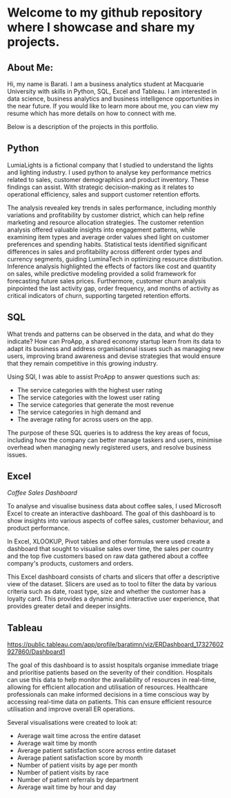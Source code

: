 # Welcome to my github repository where I showcase and share my projects.

## About Me:
Hi, my name is Barati. I am a business analytics student at Macquarie University with skills in Python, SQL, Excel and Tableau. I am interested in data science, business analytics and business intelligence opportunities in the near future. If you would like to learn more about me, you can view my resume which has more details on how to connect with me.

Below is a description of the projects in this portfolio.

## Python
LumiaLights is a fictional company that I studied to understand the lights and lighting industry.  I used python to analyse key performance metrics related to sales, customer demographics and product inventory. These findings can assist. With strategic decision-making as it relates to operational efficiency, sales and support customer retention efforts.

The analysis revealed key trends in sales performance, including monthly variations and profitability by customer district, which can help refine marketing and resource allocation strategies. The customer retention analysis offered valuable insights into engagement patterns, while examining item types and average order values shed light on customer preferences and spending habits. Statistical tests identified significant differences in sales and profitability across different order types and currency segments, guiding LuminaTech in optimizing resource distribution. Inference analysis highlighted the effects of factors like cost and quantity on sales, while predictive modeling provided a solid framework for forecasting future sales prices. Furthermore, customer churn analysis pinpointed the last activity gap, order frequency, and months of activity as critical indicators of churn, supporting targeted retention efforts.

## SQL
What trends and patterns can be observed in the data, and what do they indicate? How can ProApp, a shared economy startup learn from its data to adapt its business and address organisational issues such as managing new users, improving brand awareness  and devise strategies that would ensure that they remain competitive in this growing industry.

Using SQl, I was able to assist ProApp to answer questions such as:
* The service categories with the highest user rating
* The service categories with the lowest user rating
* The service categories that generate the most revenue
* The service categories in high demand and 
* The average rating for across users on the app.
	
The purpose of these SQL queries is to address the key areas of focus, including how the company can better manage taskers and users, minimise overhead when managing newly registered users, and resolve business issues.

## Excel
*Coffee Sales Dashboard* 

To analyse and visualise business data about coffee sales, I used Microsoft Excel to create an interactive dashboard. The goal of this dashboard is to show insights into various aspects of coffee sales, customer behaviour, and product performance. 

In Excel, XLOOKUP, Pivot tables and other formulas were used create a dashboard that sought to visualise sales over time, the sales per country and the top five customers based on raw data gathered about a coffee company's products, customers and orders.

This Excel dashboard consists of charts and slicers that offer a descriptive view of the dataset. Slicers are used as to tool to filter the data by various criteria such as date, roast type, size and whether the customer has a loyalty card. This provides a dynamic and interactive user experience, that provides greater detail and deeper insights.

## Tableau
https://public.tableau.com/app/profile/baratimn/viz/ERDashboard_17327602927860/Dashboard1 

The goal of this dashboard is to assist hospitals organise immediate triage and prioritise patients based on the severity of their condition. Hospitals can use this data to help monitor the availability of resources in real-time, allowing for efficient allocation and utilisation of resources. Healthcare professionals can make informed decisions in a time conscious way by accessing real-time data on patients. This can ensure efficient resource utilisation and improve overall ER operations.

Several visualisations were created to look at:
* Average wait time across the entire dataset
* Average wait time by month
* Average patient satisfaction score across entire dataset
* Average patient satisfaction score by month
* Number of patient visits by age per month
* Number of patient visits by race
* Number of patient referrals by department
* Average wait time by hour and day

